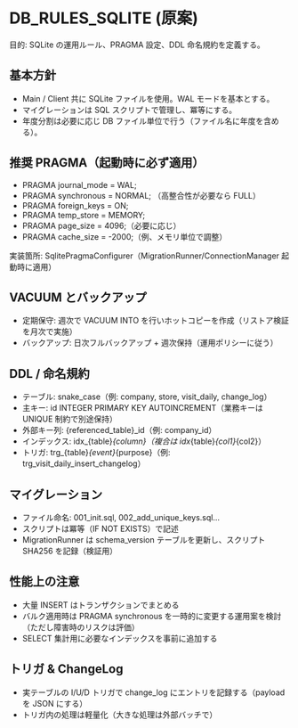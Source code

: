 # DB_RULES_SQLITE (原案)

目的: SQLite の運用ルール、PRAGMA 設定、DDL 命名規約を定義する。

## 基本方針
- Main / Client 共に SQLite ファイルを使用。WAL モードを基本とする。
- マイグレーションは SQL スクリプトで管理し、冪等にする。
- 年度分割は必要に応じ DB ファイル単位で行う（ファイル名に年度を含める）。

## 推奨 PRAGMA（起動時に必ず適用）
- PRAGMA journal_mode = WAL;
- PRAGMA synchronous = NORMAL; （高整合性が必要なら FULL）
- PRAGMA foreign_keys = ON;
- PRAGMA temp_store = MEMORY;
- PRAGMA page_size = 4096;（必要に応じ）
- PRAGMA cache_size = -2000;（例、メモリ単位で調整）

実装箇所: SqlitePragmaConfigurer（MigrationRunner/ConnectionManager 起動時に適用）

## VACUUM とバックアップ
- 定期保守: 週次で VACUUM INTO を行いホットコピーを作成（リストア検証を月次で実施）
- バックアップ: 日次フルバックアップ + 週次保持（運用ポリシーに従う）

## DDL / 命名規約
- テーブル: snake_case（例: company, store, visit_daily, change_log）
- 主キー: id INTEGER PRIMARY KEY AUTOINCREMENT（業務キーは UNIQUE 制約で別途保持）
- 外部キー列: {referenced_table}_id（例: company_id）
- インデックス: idx_{table}_{column}（複合は idx_{table}_{col1}_{col2}）
- トリガ: trg_{table}_{event}_{purpose}（例: trg_visit_daily_insert_changelog）

## マイグレーション
- ファイル命名: 001_init.sql, 002_add_unique_keys.sql...
- スクリプトは冪等（IF NOT EXISTS）で記述
- MigrationRunner は schema_version テーブルを更新し、スクリプト SHA256 を記録（検証用）

## 性能上の注意
- 大量 INSERT はトランザクションでまとめる
- バルク適用時は PRAGMA synchronous を一時的に変更する運用案を検討（ただし障害時のリスクは評価）
- SELECT 集計用に必要なインデックスを事前に追加する

## トリガ & ChangeLog
- 実テーブルの I/U/D トリガで change_log にエントリを記録する（payload を JSON にする）
- トリガ内の処理は軽量化（大きな処理は外部バッチで）

